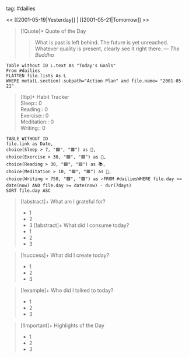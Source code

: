 tag: #dailies  

<< [[2001-05-19|Yesterday]] | [[2001-05-21|Tomorrow]] >>

> [!Quote]+ Quote of the Day  
> > What is past is left behind. The future is yet unreached. Whatever quality is present, clearly see it right there.
> — <cite>The Buddha</cite>

```dataview  
Table without ID L.text As "Today's Goals"  
From #dailies  
FLATTEN file.lists As L  
WHERE meta(L.section).subpath="Action Plan" and file.name= "2001-05-21"  
```

> [!tip]+ Habit Tracker  
> Sleep:: 0  
> Reading:: 0  
> Exercise:: 0  
> Meditation:: 0  
> Writing:: 0

```dataview  
TABLE WITHOUT ID  
file.link as Date,  
choice(Sleep > 7, "🟩", "🟥") as 🛌,  
choice(Exercise > 30, "🟩", "🟥") as 🏃,  
choice(Reading > 30, "🟩", "🟥") as 📚,  
choice(Meditation > 10, "🟩", "🟥") as 🧘,  
choice(Writing > 750, "🟩", "🟥") as ✍️FROM #dailiesWHERE file.day <= date(now) AND file.day >= date(now) - dur(7days)  
SORT file.day ASC  
```

> [!abstract]+ What am I grateful for?  
> - 1  
> - 2  
> - 3
> [!abstract]+ What did I consume today?  
> - 1  
> - 2  
> - 3  
  
> [!success]+ What did I create today?  
> - 1  
> - 2  
> - 3  
  
> [!example]+ Who did I talked to today?  
> - 1  
> - 2  
> - 3  
  
>[!Important]+ Highlights of the Day  
>- 1  
>- 2  
>- 3


